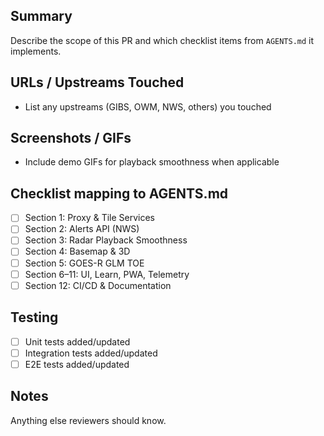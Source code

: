 ## Summary

Describe the scope of this PR and which checklist items from `AGENTS.md` it implements.

## URLs / Upstreams Touched

- List any upstreams (GIBS, OWM, NWS, others) you touched

## Screenshots / GIFs

- Include demo GIFs for playback smoothness when applicable

## Checklist mapping to AGENTS.md

- [ ] Section 1: Proxy & Tile Services
- [ ] Section 2: Alerts API (NWS)
- [ ] Section 3: Radar Playback Smoothness
- [ ] Section 4: Basemap & 3D
- [ ] Section 5: GOES-R GLM TOE
- [ ] Section 6–11: UI, Learn, PWA, Telemetry
- [ ] Section 12: CI/CD & Documentation

## Testing

- [ ] Unit tests added/updated
- [ ] Integration tests added/updated
- [ ] E2E tests added/updated

## Notes

Anything else reviewers should know.
